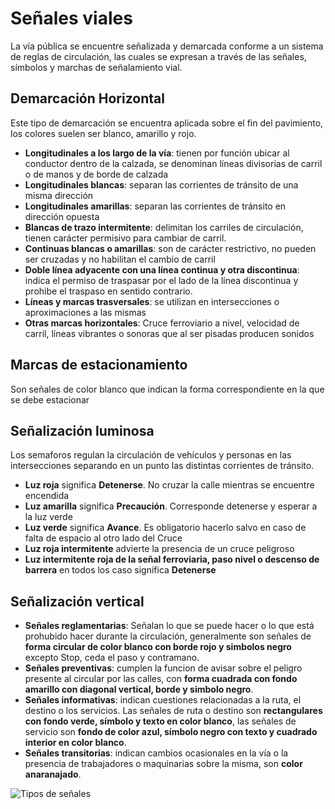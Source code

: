# Señales viales
La vía pública se encuentre señalizada y demarcada conforme a un sistema de reglas de circulación, las cuales se expresan a través de las señales, símbolos y marchas de señalamiento vial.

## Demarcación Horizontal
Este tipo de demarcación se encuentra aplicada sobre el fin del pavimiento, los colores suelen ser blanco, amarillo y rojo.
- **Longitudinales a los largo de la vía**: tienen por función ubicar al conductor dentro de la calzada, se denominan líneas divisorias de carril o de manos y de borde de calzada
- **Longitudinales blancas**: separan las corrientes de tránsito de una misma dirección
- **Longitudinales amarillas**: separan las corrientes de tránsito en dirección opuesta
- **Blancas de trazo intermitente**: delimitan los carriles de circulación, tienen carácter permisivo para cambiar de carril.
- **Continuas blancas o amarillas**: son de carácter restrictivo, no pueden ser cruzadas y no habilitan el cambio de carril
- **Doble línea adyacente con una línea continua y otra discontinua**: indica el permiso de traspasar por el lado de la línea discontinua y prohibe el traspaso en sentido contrario.
- **Líneas y marcas trasversales**: se utilizan en intersecciones o aproximaciones a las mismas
- **Otras marcas horizontales**: Cruce ferroviario a nivel, velocidad de carril, líneas vibrantes o sonoras que al ser pisadas producen sonidos

## Marcas de estacionamiento
Son señales de color blanco que indican la forma correspondiente en la que se debe estacionar 

## Señalización luminosa
Los semaforos regulan la circulación de vehículos y personas en las intersecciones separando en un punto las distintas corrientes de tránsito.
- **Luz roja** significa **Detenerse**. No cruzar la calle mientras se encuentre encendida
- **Luz amarilla** significa **Precaución**. Corresponde detenerse y esperar a la luz verde
- **Luz verde** significa **Avance**. Es obligatorio hacerlo salvo en caso de falta de espacio al otro lado del Cruce
- **Luz roja intermitente** advierte la presencia de un cruce peligroso
- **Luz intermitente roja de la señal ferroviaria, paso nivel o descenso de barrera** en todos los caso significa **Detenerse**

## Señalización vertical
- **Señales reglamentarias**: Señalan lo que se puede hacer o lo que está prohubido hacer durante la circulación, generalmente son señales de **forma circular de color blanco con borde rojo y simbolos negro** excepto Stop, ceda el paso y contramano.
- **Señales preventivas**: cumplen la funcion de avisar sobre el peligro presente al circular por las calles, con **forma cuadrada con fondo amarillo con diagonal vertical, borde y simbolo negro**.
- **Señales informativas**: indican cuestiones relacionadas a la ruta, el destino o los servicios. Las señales de ruta o destino son **rectangulares con fondo verde, símbolo y texto en color blanco**, las señales de servicio son **fondo de color azul, símbolo negro con texto y cuadrado interior en color blanco**.
- **Señales transitorias**: indican cambios ocasionales en la vía o la presencia de trabajadores o maquinarias sobre la misma, son **color anaranajado**.

![Tipos de señales](https://imgur.com/a/pvI0JBt)